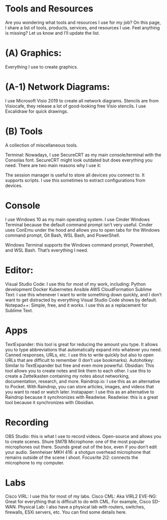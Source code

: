 # Tools and Resources
Are you wondering what tools and resources I use for my job? On this page, I share a list of tools, products, services, and resources I use. Feel anything is missing? Let us know and I’ll update the list.

# (A) Graphics:
Everything I use to create graphics.

# (A-1) Network Diagrams:
I use Microsoft Visio 2019 to create all network diagrams. Stencils are from Visiocafe, they release a lot of good-looking free Visio stencils. I use Excalidraw for quick drawings.

# (B) Tools
A collection of miscellaneous tools.

Terminal:
Nowadays, I use SecureCRT as my main console/terminal with the Consolas font. SecureCRT might look outdated but does everything you need. There are two main reasons why I use it:

The session manager is useful to store all devices you connect to.
It supports scripts. I use this sometimes to extract configurations from devices.

# Console
I use Windows 10 as my main operating system.  I use Cmder  Windows Terminal because the default command prompt isn’t very useful. Cmder uses ConEmu under the hood and allows you to open tabs for the Windows command prompt, Git Bash, WSL Bash, and PowerShell.

Windows Terminal supports the Windows command prompt, Powershell, and WSL Bash. That’s everything I need.

# Editor:
Visual Studio Code: I use this for most of my work, including:
Python development
Docker
Kubernetes
Ansible
AWS CloudFormation
Sublime Text: I use this whenever I want to write something down quickly, and I don’t want to get distracted by everything Visual Studio Code shows by default.
Notepad++: Simple, free, and it works. I use this as a replacement for Sublime Text.

# Apps
TextExpander: this tool is great for reducing the amount you type. It allows you to type abbreviations that automatically expand into whatever you need. Canned responses, URLs, etc. I use this to write quickly but also to open URLs that are difficult to remember (I don’t use bookmarks).
Autohotkey: Similar to TextExpander but free and even more powerful.
Obsidian: This tool allows you to create notes and link them to each other. I use this to create a Zettelkasten containing my notes about networking, documentation, research, and more.
Raindrop.io: I use this as an alternative to Pocket. With Raindrop, you can store articles, images, and videos that you want to read or watch later.
Instapaper: I use this as an alternative to Raindrop because it synchronizes with Readwise.
Readwise: this is a great tool because it synchronizes with Obsidian.

# Recording
OBS Studio: this is what I use to record videos. Open-source and allows you to create scenes.
Shure SM7B Microphone: one of the most popular microphones out there. Sounds great out of the box, even if you don’t edit your audio.
Sennheiser MKH 416: a shotgun overhead microphone that remains outside of the scene I shoot.
Focusrite 2i2: connects the microphone to my computer.

# Labs
Cisco VIRL: I use this for most of my labs.
Cisco CML: Aka VIRL2
EVE-NG: Great for everything that is difficult to do with CML. For example, Cisco SD-WAN.
Physical Lab: I also have a physical lab with routers, switches, firewalls, ESXi servers, etc. You can find some details here.

